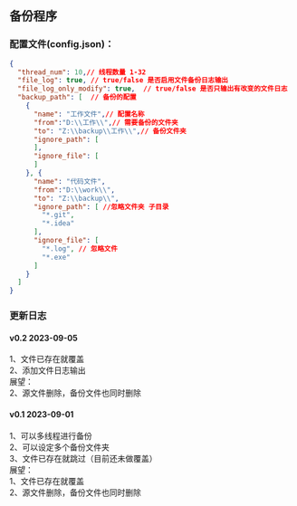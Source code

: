 ## 备份程序  
### 配置文件(config.json)：  
```json
{
  "thread_num": 10,// 线程数量 1-32
  "file_log": true, // true/false 是否启用文件备份日志输出
  "file_log_only_modify": true,  // true/false 是否只输出有改变的文件日志
  "backup_path": [  // 备份的配置
    {
      "name": "工作文件",// 配置名称
      "from":"D:\\工作\\",// 需要备份的文件夹
      "to": "Z:\\backup\\工作\\",// 备份文件夹
      "ignore_path": [
      ],
      "ignore_file": [
      ]
    }, {
      "name": "代码文件",
      "from":"D:\\work\\",
      "to": "Z:\\backup\\",
      "ignore_path": [ //忽略文件夹 子目录
        "*.git",
        "*.idea"
      ],
      "ignore_file": [
        "*.log", // 忽略文件
        "*.exe"
      ]
    }
  ]
}

```
### 更新日志
#### v0.2 2023-09-05
1、文件已存在就覆盖  
2、添加文件日志输出  
展望：  
2、源文件删除，备份文件也同时删除  
#### v0.1 2023-09-01
1、可以多线程进行备份  
2、可以设定多个备份文件夹  
3、文件已存在就跳过（目前还未做覆盖）  
展望：  
1、文件已存在就覆盖  
2、源文件删除，备份文件也同时删除  